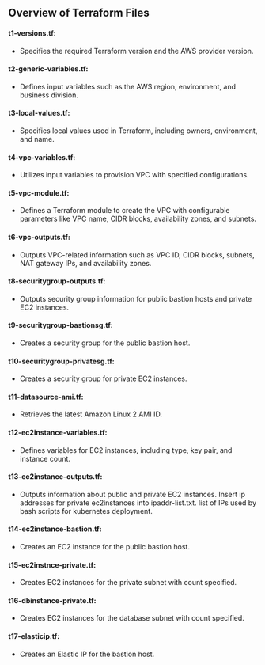 ## Overview of Terraform Files

#### t1-versions.tf: 
- Specifies the required Terraform version and the AWS provider version.

#### t2-generic-variables.tf:
- Defines input variables such as the AWS region, environment, and business division.

#### t3-local-values.tf:
- Specifies local values used in Terraform, including owners, environment, and name.

#### t4-vpc-variables.tf:
- Utilizes input variables to provision VPC with specified configurations.

#### t5-vpc-module.tf:
- Defines a Terraform module to create the VPC with configurable parameters like VPC name, CIDR blocks, availability zones, and subnets.

#### t6-vpc-outputs.tf:
- Outputs VPC-related information such as VPC ID, CIDR blocks, subnets, NAT gateway IPs, and availability zones.

#### t8-securitygroup-outputs.tf:
- Outputs security group information for public bastion hosts and private EC2 instances.

#### t9-securitygroup-bastionsg.tf:
- Creates a security group for the public bastion host.

#### t10-securitygroup-privatesg.tf:
- Creates a security group for private EC2 instances.

#### t11-datasource-ami.tf:
- Retrieves the latest Amazon Linux 2 AMI ID.

#### t12-ec2instance-variables.tf:
- Defines variables for EC2 instances, including type, key pair, and instance count.

#### t13-ec2instance-outputs.tf:
- Outputs information about public and private EC2 instances. Insert ip addresses for private ec2instances into ipaddr-list.txt.
list of IPs used by bash scripts for kubernetes deployment.

#### t14-ec2instance-bastion.tf:
- Creates an EC2 instance for the public bastion host.

#### t15-ec2instnce-private.tf:
- Creates EC2 instances for the private subnet with count specified.

#### t16-dbinstance-private.tf:
- Creates EC2 instances for the database subnet with count specified.

#### t17-elasticip.tf:
- Creates an Elastic IP for the bastion host.

